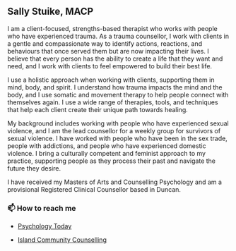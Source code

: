 ## Sally Stuike, MACP

I am a client-focused, strengths-based therapist who works with people who have experienced trauma. As a trauma counsellor, I work with clients in a gentle and compassionate way to identify actions, reactions, and behaviours that once served them but are now impacting their lives. I believe that every person has the ability to create a life that they want and need, and I work with clients to feel empowered to build their best life.

I use a holistic approach when working with clients, supporting them in mind, body, and spirit. I understand how trauma impacts the mind and the body, and I use somatic and movement therapy to help people connect with themselves again. I use a wide range of therapies, tools, and techniques that help each client create their unique path towards healing.

My background includes working with people who have experienced sexual violence, and I am the lead counsellor for a weekly group for survivors of sexual violence. I have worked with people who have been in the sex trade, people with addictions, and people who have experienced domestic violence. I bring a culturally competent and feminist approach to my practice, supporting people as they process their past and navigate the future they desire.

I have received my Masters of Arts and Counselling Psychology and am a provisional Registered Clinical Counsellor based in Duncan.

### 📫 How to reach me

- [Psychology Today](https://www.psychologytoday.com/ca/therapists/sally-stuike-duncan-bc/1071987)

- [Island Community Counselling](https://islandcommunitycounselling.ca/staff/sally-stuike-mcp/)

<!--
**siochantacht/siochantacht** is a ✨ _special_ ✨ repository because its `README.md` (this file) appears on your GitHub profile.

Here are some ideas to get you started:

- 🔭 I’m currently working on ...
- 🌱 I’m currently learning ...
- 👯 I’m looking to collaborate on ...
- 🤔 I’m looking for help with ...
- 💬 Ask me about ...
- 📫 How to reach me: ...
- 😄 Pronouns: ...
- ⚡ Fun fact: ...
-->
